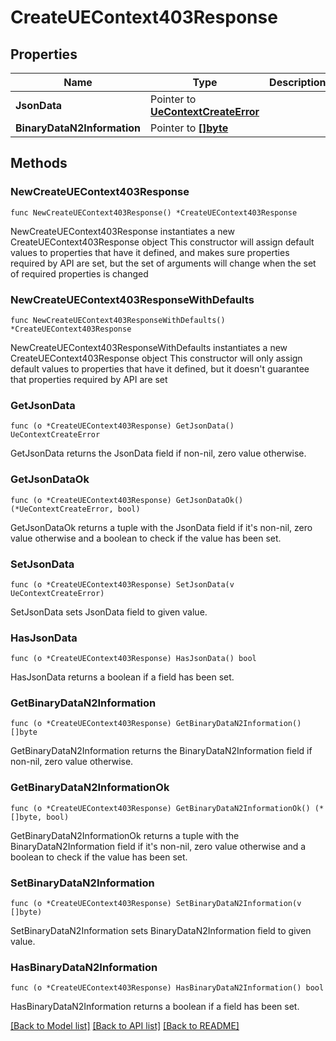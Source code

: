 # CreateUEContext403Response

## Properties

Name | Type | Description | Notes
------------ | ------------- | ------------- | -------------
**JsonData** | Pointer to [**UeContextCreateError**](UeContextCreateError.md) |  | [optional] 
**BinaryDataN2Information** | Pointer to [**[]byte**]([]byte.md) |  | [optional] 

## Methods

### NewCreateUEContext403Response

`func NewCreateUEContext403Response() *CreateUEContext403Response`

NewCreateUEContext403Response instantiates a new CreateUEContext403Response object
This constructor will assign default values to properties that have it defined,
and makes sure properties required by API are set, but the set of arguments
will change when the set of required properties is changed

### NewCreateUEContext403ResponseWithDefaults

`func NewCreateUEContext403ResponseWithDefaults() *CreateUEContext403Response`

NewCreateUEContext403ResponseWithDefaults instantiates a new CreateUEContext403Response object
This constructor will only assign default values to properties that have it defined,
but it doesn't guarantee that properties required by API are set

### GetJsonData

`func (o *CreateUEContext403Response) GetJsonData() UeContextCreateError`

GetJsonData returns the JsonData field if non-nil, zero value otherwise.

### GetJsonDataOk

`func (o *CreateUEContext403Response) GetJsonDataOk() (*UeContextCreateError, bool)`

GetJsonDataOk returns a tuple with the JsonData field if it's non-nil, zero value otherwise
and a boolean to check if the value has been set.

### SetJsonData

`func (o *CreateUEContext403Response) SetJsonData(v UeContextCreateError)`

SetJsonData sets JsonData field to given value.

### HasJsonData

`func (o *CreateUEContext403Response) HasJsonData() bool`

HasJsonData returns a boolean if a field has been set.

### GetBinaryDataN2Information

`func (o *CreateUEContext403Response) GetBinaryDataN2Information() []byte`

GetBinaryDataN2Information returns the BinaryDataN2Information field if non-nil, zero value otherwise.

### GetBinaryDataN2InformationOk

`func (o *CreateUEContext403Response) GetBinaryDataN2InformationOk() (*[]byte, bool)`

GetBinaryDataN2InformationOk returns a tuple with the BinaryDataN2Information field if it's non-nil, zero value otherwise
and a boolean to check if the value has been set.

### SetBinaryDataN2Information

`func (o *CreateUEContext403Response) SetBinaryDataN2Information(v []byte)`

SetBinaryDataN2Information sets BinaryDataN2Information field to given value.

### HasBinaryDataN2Information

`func (o *CreateUEContext403Response) HasBinaryDataN2Information() bool`

HasBinaryDataN2Information returns a boolean if a field has been set.


[[Back to Model list]](../README.md#documentation-for-models) [[Back to API list]](../README.md#documentation-for-api-endpoints) [[Back to README]](../README.md)


